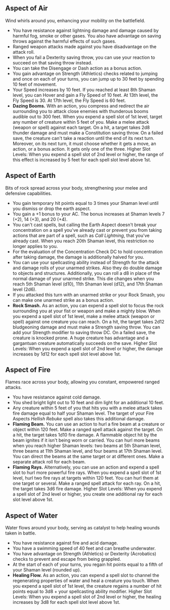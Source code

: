 
## Aspect of Air
Wind whirls around you, enhancing your mobility on the battlefield.
* You have resistance against lightning damage and damage caused by harmful fog, smoke or other gases. You also have advantage on saving throws against the harmful effects of such gases.
* Ranged weapon attacks made against you have disadvantage on the attack roll.
* When you fail a Dexterity saving throw, you can use your reaction to succeed on that saving throw instead.
* You can take the Disengage or Dash action as a bonus action.
* You gain advantage on Strength (Athletics) checks related to jumping and once on each of your turns, you can jump up to 30 feet by spending 10 feet of movement.
* Your Speed increases by 10 feet. If you reached at least 8th Shaman level, you can Hover and gain a Fly Speed of 10 feet. At 13th level, the Fly Speed is 30. At 17th level, the Fly Speed is 60 feet.
* **Dazing Booms.** With an action, you compress and redirect the air surrounding you to attack close enemies with thunderous booms audible out to 300 feet. When you expend a spell slot of 1st level, target any number of creature within 5 feet of you. Make a melee attack (weapon or spell) against each target. On a hit, a target takes 2d8 thunder damage and must make a Constitution saving throw. On a failed save, the creature can't take a reaction until the end of its next turn. Moreover, on its next turn, it must choose whether it gets a move, an action, or a bonus action. It gets only one of the three.
Higher Slot Levels: When you expend a spell slot of 2nd level or higher, the range of this effect is increased by 5 feet for each spell slot level above 1st.



## Aspect of Earth
Bits of rock spread across your body, strengthening your melee and defensive capabilities.
* You gain temporary hit points equal to 3 times your Shaman level until you dismiss or drop the earth aspect.
* You gain a +1 bonus to your AC. The bonus increases at Shaman levels 7 (+2), 14 (+3), and 20 (+4). 
* You can't cast spells, but calling the Earth Aspect doesn't break your concentration on a spell you've already cast or prevent you from taking actions that are part of a spell, such as *Call Lightning*, that you've already cast. When you reach 20th Shaman level, this restriction no longer applies to you.
* For the evaluation of the Concentration Check DC to hold concentration after taking damage, the damage is additionally halved for you.
* You can use your spellcasting ability instead of Strength for the attack and damage rolls of your unarmed strikes. Also they do double damage to objects and structures. Additionally, you can roll a d8 in place of the normal damage of your unarmed strike. This die changes when you reach 5th Shaman level (d10), 11th Shaman level (d12), and 17th Shaman level (2d6).
* If you attacked this turn with an unarmed strike or your Rock Smash, you can make one unarmed strike as a bonus action.
* **Rock Smash.** As an action, you can expend a spell slot to focus the rock surrounding you at your fist or weapon and make a mighty blow. When you expend a spell slot of 1st level, make a melee attack (weapon or spell) against one creature you can reach. On a hit, the target takes 2d12 bludgeoning damage and must make a Strength saving throw. You can add your Strength modifier to saving throw DC. On a failed save, the creature is knocked prone. A huge creature has advantage and a gargantuan creature automatically succeeds on the save.
Higher Slot Levels: When you expend a spell slot of 2nd level or higher, the damage increases by 1d12 for each spell slot level above 1st.



## Aspect of Fire
Flames race across your body, allowing you constant, empowered ranged attacks.
* You have resistance against cold damage.
* You shed bright light out to 10 feet and dim light for an additional 10 feet. 
* Any creature within 5 feet of you that hits you with a melee attack takes fire damage equal to half your Shaman level. The target of your Fire Aspects *Hellish Rebuke* spell also takes this additional damage. 
* **Flaming Beam.** You can use an action to hurl a fire beam at a creature or object within 120 feet. Make a ranged spell attack against the target. On a hit, the target takes 1d10 fire damage. A flammable object hit by the beam ignites if it isn't being worn or carried. You can hurl more beams when you reach higher Shaman levels: two beams at 5th Shaman level, three beams at 11th Shaman level, and four beams at 17th Shaman level. You can direct the beams at the same target or at different ones. Make a separate attack roll for each beam.
* **Flaming Rays.** Alternatively, you can use an action and expend a spell slot to hurl more powerful fire rays. When you expend a spell slot of 1st level, hurl two fire rays at targets within 120 feet. You can hurl them at one target or several. Make a ranged spell attack for each ray. On a hit, the target takes 3d6 fire damage.
Higher Slot Levels: When you expend a spell slot of 2nd level or higher, you create one additional ray for each slot level above 1st.



## Aspect of Water
Water flows around your body, serving as catalyst to help healing wounds taken in battle.
* You have resistance against fire and acid damage.
* You have a swimming speed of 40 feet and can breathe underwater.
* You have advantage on Strength (Athletics) or Dexterity (Acrobatics) checks to prevent and escape from being grappled.
* At the start of each of your turns, you regain hit points equal to a fifth of your Shaman level (rounded up).
* **Healing Flow.** As an action, you can expend a spell slot to channel the regenerating properties of water and heal a creature you touch. When you expend a spell slot of 1st level, the creature regains a number of hit points equal to 3d8 + your spellcasting ability modifier.
Higher Slot Levels: When you expend a spell slot of 2nd level or higher, the healing increases by 3d8 for each spell slot level above 1st.
